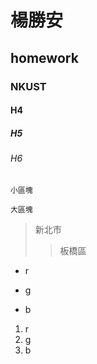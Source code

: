 # 楊勝安
## homework
### NKUST
#### H4
##### H5
###### H6
`小區塊 `
```
大區塊

```
>新北市
>>板橋區

* r
+ g
- b

1. r
2. g
3. b
